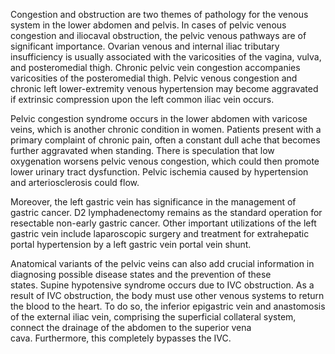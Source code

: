 Congestion and obstruction are two themes of pathology for the venous system in the lower abdomen and pelvis. In cases of pelvic venous congestion and iliocaval obstruction, the pelvic venous pathways are of significant importance. Ovarian venous and internal iliac tributary insufficiency is usually associated with the varicosities of the vagina, vulva, and posteromedial thigh. Chronic pelvic vein congestion accompanies varicosities of the posteromedial thigh. Pelvic venous congestion and chronic left lower-extremity venous hypertension may become aggravated if extrinsic compression upon the left common iliac vein occurs.

Pelvic congestion syndrome occurs in the lower abdomen with varicose veins, which is another chronic condition in women. Patients present with a primary complaint of chronic pain, often a constant dull ache that becomes further aggravated when standing. There is speculation that low oxygenation worsens pelvic venous congestion, which could then promote lower urinary tract dysfunction. Pelvic ischemia caused by hypertension and arteriosclerosis could flow.

Moreover, the left gastric vein has significance in the management of gastric cancer. D2 lymphadenectomy remains as the standard operation for resectable non-early gastric cancer. Other important utilizations of the left gastric vein include laparoscopic surgery and treatment for extrahepatic portal hypertension by a left gastric vein portal vein shunt.

Anatomical variants of the pelvic veins can also add crucial information in diagnosing possible disease states and the prevention of these states. Supine hypotensive syndrome occurs due to IVC obstruction. As a result of IVC obstruction, the body must use other venous systems to return the blood to the heart. To do so, the inferior epigastric vein and anastomosis of the external iliac vein, comprising the superficial collateral system, connect the drainage of the abdomen to the superior vena cava. Furthermore, this completely bypasses the IVC.